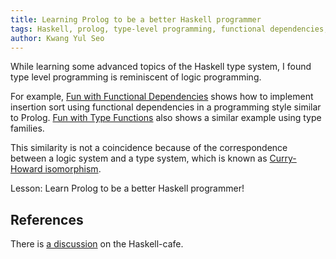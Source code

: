 ```yaml
---
title: Learning Prolog to be a better Haskell programmer
tags: Haskell, prolog, type-level programming, functional dependencies, type families
author: Kwang Yul Seo
---
```


While learning some advanced topics of the Haskell type system, I found type
level programming is reminiscent of logic programming.

For example, [Fun with Functional Dependencies][wm01] shows how to implement
insertion sort using functional dependencies in a programming style similar to
Prolog. [Fun with Type Functions][FunWithTypeFuns] also shows a similar example
using type families.

This similarity is not a coincidence because of the correspondence between a
logic system and a type system, which is known as [Curry-Howard
isomorphism][Curry–Howard_correspondence].

Lesson: Learn Prolog to be a better Haskell programmer!

## References
There is [a discussion][079412] on the Haskell-cafe.

[wm01]: http://www.cse.chalmers.se/~hallgren/Papers/wm01.html
[FunWithTypeFuns]: https://wiki.haskell.org/Simonpj/Talk:FunWithTypeFuns
[Curry–Howard_correspondence]: https://en.wikipedia.org/wiki/Curry%E2%80%93Howard_correspondence
[079412]: https://mail.haskell.org/pipermail/haskell-cafe/2010-June/079412.html

